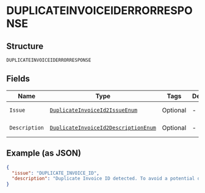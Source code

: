 
# DUPLICATEINVOICEIDERRORRESPONSE

## Structure

`DUPLICATEINVOICEIDERRORRESPONSE`

## Fields

| Name | Type | Tags | Description | Getter | Setter |
|  --- | --- | --- | --- | --- | --- |
| `Issue` | [`DuplicateInvoiceId2IssueEnum`](../../doc/models/duplicate-invoice-id-2-issue-enum.md) | Optional | - | DuplicateInvoiceId2IssueEnum getIssue() | setIssue(DuplicateInvoiceId2IssueEnum issue) |
| `Description` | [`DuplicateInvoiceId2DescriptionEnum`](../../doc/models/duplicate-invoice-id-2-description-enum.md) | Optional | - | DuplicateInvoiceId2DescriptionEnum getDescription() | setDescription(DuplicateInvoiceId2DescriptionEnum description) |

## Example (as JSON)

```json
{
  "issue": "DUPLICATE_INVOICE_ID",
  "description": "Duplicate Invoice ID detected. To avoid a potential duplicate transaction your account setting requires that Invoice Id be unique for each transaction."
}
```

